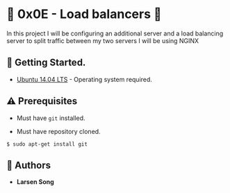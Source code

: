 # :shell: 0x0E - Load balancers :shell:


In this project I will be configuring an additional server and a load balancing server to split traffic between my two servers
I will be using NGINX

## :running: Getting Started.


* [Ubuntu 14.04 LTS](http://releases.ubuntu.com/14.04/) - Operating system required.

## :warning: Prerequisites


* Must have `git` installed.

* Must have repository cloned.

```
$ sudo apt-get install git
```

## :blue_book: Authors
* **Larsen Song**
